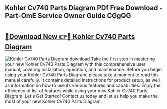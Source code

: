 ## Kohler Cv740 Parts Diagram PDf Free Download - Part-OmE Service Owner Guide CGgQG

# <h2><a href="http://dfj80s3.blite.top/?on=Kohler+Cv740+Parts+Diagram">🔗Download New 👉🔴 Kohler Cv740 Parts Diagram</a></h2>

[![Kohler Cv740 Parts Diagram download](https://i.imgur.com/lujVjoI.png)](http://dfj80s3.blite.top/?on=Kohler+Cv740+Parts+Diagram)
Take the first step in mastering your new Kohler Cv740 Parts Diagram with this comprehensive user manual, covering installation, operation, and maintenance. Before you begin using your Kohler Cv740 Parts Diagram, please take a moment to read this manual carefully. It contains detailed instructions for product setup, as well as information on how to use its various features and capabilities. Enjoy the efficiency of list of features while using your new Kohler Cv740 Parts Diagram. Let's Get Started! Contact us today and let us help you make the most of your new Kohler Cv740 Parts Diagram.
